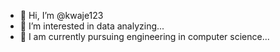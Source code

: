 - 👋 Hi, I’m @kwaje123
- 👀 I’m interested in data analyzing...
- 🌱 I am currently pursuing engineering in computer science...

<!---
kwaje123/kwaje123 is a ✨ special ✨ repository because its `README.md` (this file) appears on your GitHub profile.
You can click the Preview link to take a look at your changes.
--->
